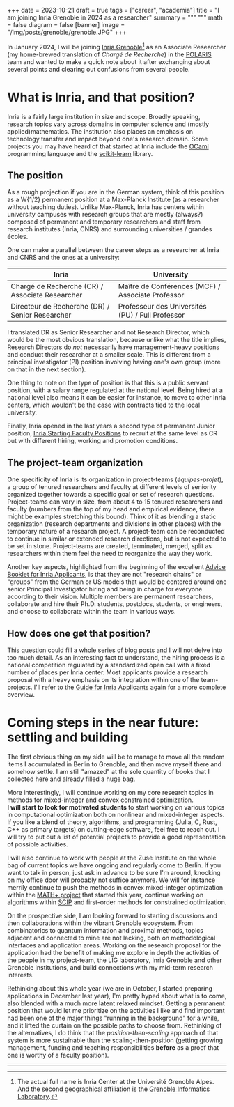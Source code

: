 +++
date = 2023-10-21
draft = true
tags = ["career", "academia"]
title = "I am joining Inria Grenoble in 2024 as a researcher"
summary = """
"""
math = false
diagram = false
[banner]
image = "/img/posts/grenoble/grenoble.JPG"
+++

In January 2024, I will be joining [Inria Grenoble](https://www.inria.fr/en/inria-centre-university-grenoble-alpes)[^1]
as an Associate Researcher (my home-brewed translation of *Chargé de Recherche*) in the [POLARIS](https://team.inria.fr/polaris/) team
and wanted to make a quick note about it after exchanging about several points and clearing out confusions from several people.

# What is Inria, and that position?

Inria is a fairly large institution in size and scope.
Broadly speaking, research topics vary across domains in computer science and (mostly applied)mathematics.
The institution also places an emphasis on technology transfer and impact beyond one's research domain.
Some projects you may have heard of that started at Inria include the [OCaml](https://ocaml.org/) programming language and
the [scikit-learn](https://scikit-learn.org) library.

## The position

As a rough projection if you are in the German system, think of this position as a W{1/2} permanent position at a Max-Planck Institute (as a researcher without teaching duties).
Unlike Max-Planck, Inria has centers within university campuses with research groups that are mostly (always?) composed of permanent and temporary researchers and staff from research institutes (Inria, CNRS) and surrounding universities / grandes écoles.

One can make a parallel between the career steps as a researcher at Inria and CNRS and the ones at a university:

   Inria | University
--------|------
    Chargé de Recherche (CR) / Associate Researcher | Maître de Conférences (MCF) / Associate Professor
    Directeur de Recherche (DR) / Senior Researcher | Professeur des Universités (PU) / Full Professor

I translated DR as Senior Researcher and not Research Director, which would be the most obvious translation, because unlike what the title implies, Research Directors do *not* necessarily have management-heavy positions and conduct their researcher at a smaller scale.
This is different from a principal investigator (PI) position involving having one's own group (more on that in the next section).

One thing to note on the type of position is that this is a public servant position, with a salary range regulated at the national level.
Being hired at a national level also means it can be easier for instance, to move to other Inria centers, which wouldn't be the case with contracts tied to the local university.

Finally, Inria opened in the last years a second type of permanent Junior position, [Inria Starting Faculty Positions](https://www.inria.fr/en/inria-starting-faculty-position-isfp) to recruit at the same level as CR but with different hiring, working and promotion conditions.

## The project-team organization

One specificity of Inria is its organization in project-teams (*équipes-projet*),
a group of tenured researchers and faculty at different levels of seniority organized together towards a specific goal or set of research questions.
Project-teams can vary in size, from about 4 to 15 tenured researchers and faculty (numbers from the top of my head and empirical evidence, there might be examples stretching this bound).
Think of it as blending a static organization (research departments and divisions in other places) with the temporary nature of a research project.
A project-team can be reconducted to continue in similar or extended research directions, but is not expected to be set in stone.
Project-teams are created, terminated, merged, split as researchers within them feel the need to reorganize the way they work.  

Another key aspects, highlighted from the beginning of the excellent [Advice Booklet for Inria Applicants](https://www.inria.fr/sites/default/files/2021-01/CE_guide-applicant-CRCN.pdf), is that they are not "research chairs" or "groups" from the German or US models that would be centered around one
senior Principal Investigator hiring and being in charge for everyone according to their vision.
Multiple members are permanent researchers, collaborate and hire their Ph.D. students, postdocs, students, or engineers, and choose to collaborate within the team in various ways.

## How does one get that position?

This question could fill a whole series of blog posts and I will not delve into too much detail.
As an interesting fact to understand, the hiring process is a national competition regulated by a standardized open call with a fixed number of places per Inria center. Most applicants provide a research proposal with a heavy emphasis on its integration within one of the team-projects.
I'll refer to the [Guide for Inria Applicants](https://www.inria.fr/sites/default/files/2021-01/CE_guide-applicant-CRCN.pdf) again for a more complete overview.


# Coming steps in the near future: settling and building

The first obvious thing on my side will be to manage to move all the random items I accumulated in Berlin to Grenoble, and then move myself there and somehow settle.
I am still "amazed" at the sole quantity of books that I collected here and already filled a huge bag.

More interestingly, I will continue working on my core research topics in methods for mixed-integer and convex constrained optimization.  
**I will start to look for motivated students** to start working on various topics in computational optimization both on nonlinear and mixed-integer aspects.
If you like a blend of theory, algorithms, and programming (Julia, C, Rust, C++ as primary targets) on cutting-edge software,
feel free to reach out. I will try to put out a list of potential projects to provide a good representation of possible activities.

I will also continue to work with people at the Zuse Institute on the whole bag of current topics we have ongoing and regularly come to Berlin.
If you want to talk in person, just ask in advance to be sure I'm around, knocking on my office door will probably not suffice anymore.
We will for instance merrily continue to push the methods in convex mixed-integer optimization within the [MATH+ project](https://mathplus.de/research-2/application-areas/aa3-networks/aa3-15/) that started this year, continue working on algorithms within [SCIP](https://www.scipopt.org/)
and first-order methods for constrained optimization.


On the prospective side, I am looking forward to starting discussions and then collaborations within the vibrant Grenoble ecosystem.
From combinatorics to quantum information and proximal methods, topics adjacent and connected to mine are not lacking, both on methodological interfaces and application areas.
Working on the research proposal for the application had the benefit of making me explore in depth the activities of the people in my project-team, the LIG laboratory, Inria Grenoble and other Grenoble institutions, and build connections with my mid-term research interests.

Rethinking about this whole year (we are in October, I started preparing applications in December last year), I'm pretty hyped about what is to come, also blended with a much more latent relaxed mindset. Getting a permanent position that would let me prioritize on the activities I like and find important had been one of the major things "running in the background" for a while, and it lifted the curtain on the possible paths to choose from.
Rethinking of the alternatives, I do think that the *position-then-scaling* approach of that system is more sustainable than the scaling-then-position
(getting growing management, funding and teaching responsibilities **before** as a proof that one is worthy of a faculty position).


-----

[^1]: The actual full name is Inria Center at the Université Grenoble Alpes. And the second geographical affiliation is the [Grenoble Informatics Laboratory](https://www.liglab.fr/en).
